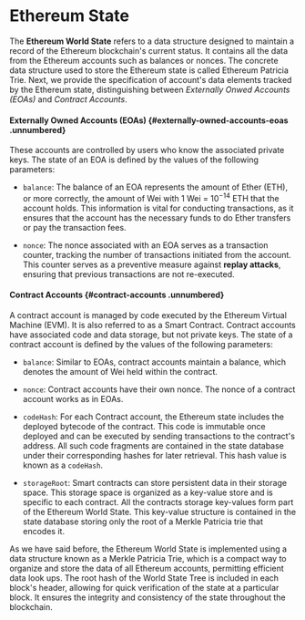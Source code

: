 Ethereum State
==============

The **Ethereum World State** refers to a data structure designed to
maintain a record of the Ethereum blockchain's current status. It
contains all the data from the Ethereum accounts such as balances or
nonces. The concrete data structure used to store the Ethereum state is
called Ethereum Patricia Trie. Next, we provide the specification of
account's data elements tracked by the Ethereum state, distinguishing
between *Externally Onwed Accounts (EOAs)* and *Contract Accounts*.

#### Externally Owned Accounts (EOAs) {#externally-owned-accounts-eoas .unnumbered}

These accounts are controlled by users who know the associated private
keys. The state of an EOA is defined by the values of the following
parameters:

-   `balance`: The balance of an EOA represents the amount of Ether
    (ETH), or more correctly, the amount of Wei with $1$ Wei =
    $10^{-14}$ ETH that the account holds. This information is vital for
    conducting transactions, as it ensures that the account has the
    necessary funds to do Ether transfers or pay the transaction fees.

-   `nonce`: The nonce associated with an EOA serves as a transaction
    counter, tracking the number of transactions initiated from the
    account. This counter serves as a preventive measure against
    **replay attacks**, ensuring that previous transactions are not
    re-executed.

#### Contract Accounts {#contract-accounts .unnumbered}

A contract account is managed by code executed by the Ethereum Virtual
Machine (EVM). It is also referred to as a Smart Contract. Contract
accounts have associated code and data storage, but not private keys.
The state of a contract account is defined by the values of the
following parameters:

-   `balance`: Similar to EOAs, contract accounts maintain a balance,
    which denotes the amount of Wei held within the contract.

-   `nonce`: Contract accounts have their own nonce. The nonce of a
    contract account works as in EOAs.

-   `codeHash`: For each Contract account, the Ethereum state includes
    the deployed bytecode of the contract. This code is immutable once
    deployed and can be executed by sending transactions to the
    contract's address. All such code fragments are contained in the
    state database under their corresponding hashes for later retrieval.
    This hash value is known as a `codeHash`.

-   `storageRoot`: Smart contracts can store persistent data in their
    storage space. This storage space is organized as a key-value store
    and is specific to each contract. All the contracts storage
    key-values form part of the Ethereum World State. This key-value
    structure is contained in the state database storing only the root
    of a Merkle Patricia trie that encodes it.

As we have said before, the Ethereum World State is implemented using a
data structure known as a Merkle Patricia Trie, which is a compact way
to organize and store the data of all Ethereum accounts, permitting
efficient data look ups. The root hash of the World State Tree is
included in each block's header, allowing for quick verification of the
state at a particular block. It ensures the integrity and consistency of
the state throughout the blockchain.

